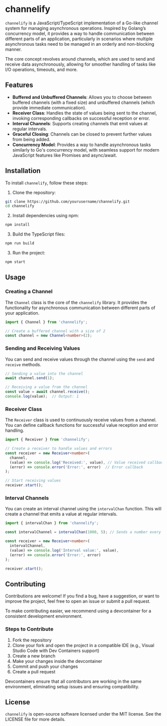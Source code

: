 # channelify

`channelify` is a JavaScript/TypeScript implementation of a Go-like channel system for managing asynchronous operations. Inspired by Golang’s concurrency model, it provides a way to handle communication between different parts of an application, particularly in scenarios where multiple asynchronous tasks need to be managed in an orderly and non-blocking manner. 

The core concept revolves around channels, which are used to send and receive data asynchronously, allowing for smoother handling of tasks like I/O operations, timeouts, and more.

## Features

- **Buffered and Unbuffered Channels**: Allows you to choose between buffered channels (with a fixed size) and unbuffered channels (which provide immediate communication).
- **Receiver Class**: Handles the state of values being sent to the channel, invoking corresponding callbacks on successful reception or error.
- **Interval Channels**: Supports creating channels that emit values at regular intervals.
- **Graceful Closing**: Channels can be closed to prevent further values from being added.
- **Concurrency Model**: Provides a way to handle asynchronous tasks similarly to Go's concurrency model, with seamless support for modern JavaScript features like Promises and async/await.

## Installation

To install `channelify`, follow these steps:

1. Clone the repository:

```bash
git clone https://github.com/yourusername/channelify.git
cd channelify
```

2. Install dependencies using npm:

```bash
npm install
```

3. Build the TypeScript files:

```bash
npm run build
```

3. Run the project:

```bash
npm start
```

## Usage

### Creating a Channel

The `Channel` class is the core of the `channelify` library. It provides the functionality for asynchronous communication between different parts of your application.

```typescript
import { Channel } from 'channelify';

// Create a buffered channel with a size of 2
const channel = new Channel<number>(2);
```

### Sending and Receiving Values

You can send and receive values through the channel using the `send` and `receive` methods.

```typescript
// Sending a value into the channel
await channel.send(1);

// Receiving a value from the channel
const value = await channel.receive();
console.log(value);  // Output: 1
```

### Receiver Class

The `Receiver` class is used to continuously receive values from a channel. You can define callback functions for successful value reception and error handling.

```typescript
import { Receiver } from 'channelify';

// Create a receiver to handle values and errors
const receiver = new Receiver<number>(
  channel,
  (value) => console.log('Received:', value), // Value received callback
  (error) => console.error('Error:', error)  // Error callback
);

// Start receiving values
receiver.start();
```

### Interval Channels

You can create an interval channel using the `intervalChan` function. This will create a channel that emits a value at regular intervals.

```typescript
import { intervalChan } from 'channelify';

const intervalChannel = intervalChan(1000, 5); // Sends a number every second, up to 5 times

const receiver = new Receiver<number>(
  intervalChannel,
  (value) => console.log('Interval value:', value),
  (error) => console.error('Error:', error)
);

receiver.start();
```

## Contributing

Contributions are welcome! If you find a bug, have a suggestion, or want to improve the project, feel free to open an issue or submit a pull request.

To make contributing easier, we recommend using a devcontainer for a consistent development environment.

### Steps to Contribute

1. Fork the repository
2. Clone your fork and open the project in a compatible IDE (e.g., Visual Studio Code with Dev Containers support)
3. Create a new branch
4. Make your changes inside the devcontainer
5. Commit and push your changes
6. Create a pull request

Devcontainers ensure that all contributors are working in the same environment, eliminating setup issues and ensuring compatibility.

## License

`channelify` is open-source software licensed under the MIT license. See the LICENSE file for more details.